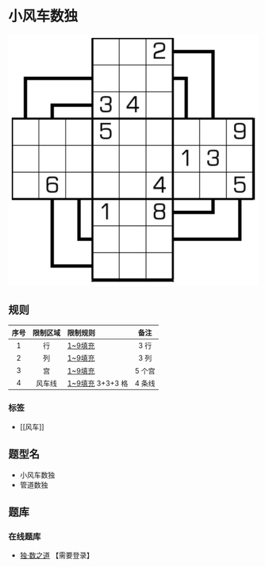# 小风车数独

![题](../../images/sudoku/小风车数独.png)

## 规则

| 序号  | 限制区域 | 限制规则            |  备注  |
|:---:|:----:|:----------------|:----:|
|  1  |  行   | [1~9填充]         | 3 行  |
|  2  |  列   | [1~9填充]         | 3 列  |
|  3  |  宫   | [1~9填充]         | 5 个宫 |
|  4  | 风车线  | [1~9填充] 3+3+3 格 | 4 条线 |

### 标签

- [[风车]]

## 题型名

- 小风车数独
- 管道数独

## 题库

### 在线题库

- [独·数之道](http://www.sudokufans.org.cn/lx/game.index.php?type=fc1) 【需要登录】

[1~9填充]: ../../rules.md#1to9填充
